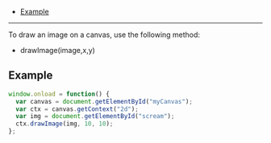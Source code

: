 - [Example](#example)
___
To draw an image on a canvas, use the following method:
- drawImage(image,x,y)

## Example
```js
window.onload = function() {
  var canvas = document.getElementById("myCanvas");
  var ctx = canvas.getContext("2d");
  var img = document.getElementById("scream");
  ctx.drawImage(img, 10, 10);
};
```
